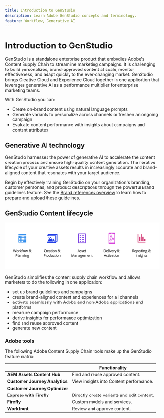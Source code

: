 ```yaml
---
title: Introduction to GenStudio
description: Learn Adobe GenStudio concepts and terminology.
feature: Workflow, Generative AI
---
```


# Introduction to GenStudio

GenStudio is a standalone enterprise product that embodies Adobe's Content Supply Chain to streamline marketing campaigns. It is challenging to build personalized, brand-approved content at scale, monitor effectiveness, and adapt quickly to the ever-changing market. GenStudio brings Creative Cloud and Experience Cloud together in one application that leverages generative AI as a performance multiplier for enterprise marketing teams.

With GenStudio you can:

- Create on-brand content using natural language prompts
- Generate variants to personalize across channels or freshen an ongoing campaign
- Evaluate content performance with insights about campaigns and content attributes

## Generative AI technology

GenStudio harnesses the power of generative AI to accelerate the content creation process and ensure high-quality content generation. The iterative lifecycle of your creative assets results in increasingly accurate and brand-aligned content that resonates with your target audience.

Begin by effectively training GenStudio on your organization's branding, customer personas, and product descriptions through the powerful Brand guidelines feature. See the [Brand references overview](../user-guide/references/overview.md) to learn how to prepare and upload these guidelines.

## GenStudio Content lifecycle

![Adobe Content Supply Chain](../assets/csc.png)

GenStudio simplifies the content supply chain workflow and allows marketers to do the following in one application:

- set up brand guidelines and campaigns
- create brand-aligned content and experiences for all channels
- activate seamlessly with Adobe and non-Adobe applications and platforms
- measure campaign performance
- derive insights for performance optimization
- find and reuse approved content
- generate new content

### Adobe tools

The following Adobe Content Supply Chain tools make up the GenStudio feature matrix:

|                | Functionality |
| -------------- | ------------- |
| **AEM Assets Content Hub** | Find and reuse approved content. |
| **Customer Journey Analytics** | View insights into Content performance. |
| **Customer Journey Optimizer** | |
| **Express with Firefly**  | Directly create variants and edit content. |
| **Firefly**    | Custom models and services. |
| **Workfront**  | Review and approve content. |
